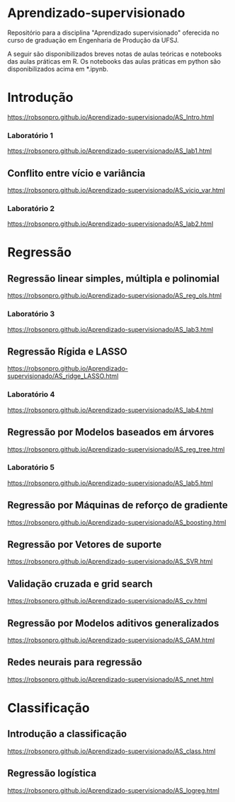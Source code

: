 # Aprendizado-supervisionado

Repositório para a disciplina "Aprendizado supervisionado" oferecida no curso de graduação em Engenharia de Produção da UFSJ.

A seguir são disponibilizados breves notas de aulas teóricas e notebooks das aulas práticas em R. Os notebooks das aulas práticas em python são disponibilizados acima em *.ipynb.

# Introdução

https://robsonpro.github.io/Aprendizado-supervisionado/AS_Intro.html

### Laboratório 1

https://robsonpro.github.io/Aprendizado-supervisionado/AS_lab1.html

## Conflito entre vício e variância

https://robsonpro.github.io/Aprendizado-supervisionado/AS_vicio_var.html

### Laboratório 2

https://robsonpro.github.io/Aprendizado-supervisionado/AS_lab2.html

# Regressão

## Regressão linear simples, múltipla e polinomial

https://robsonpro.github.io/Aprendizado-supervisionado/AS_reg_ols.html

### Laboratório 3

https://robsonpro.github.io/Aprendizado-supervisionado/AS_lab3.html

## Regressão Rígida e LASSO

https://robsonpro.github.io/Aprendizado-supervisionado/AS_ridge_LASSO.html

### Laboratório 4

https://robsonpro.github.io/Aprendizado-supervisionado/AS_lab4.html

## Regressão por Modelos baseados em árvores

https://robsonpro.github.io/Aprendizado-supervisionado/AS_reg_tree.html

### Laboratório 5

https://robsonpro.github.io/Aprendizado-supervisionado/AS_lab5.html

## Regressão por Máquinas de reforço de gradiente

https://robsonpro.github.io/Aprendizado-supervisionado/AS_boosting.html

## Regressão por Vetores de suporte

https://robsonpro.github.io/Aprendizado-supervisionado/AS_SVR.html

## Validação cruzada e grid search

https://robsonpro.github.io/Aprendizado-supervisionado/AS_cv.html

## Regressão por Modelos aditivos generalizados

https://robsonpro.github.io/Aprendizado-supervisionado/AS_GAM.html

## Redes neurais para regressão

https://robsonpro.github.io/Aprendizado-supervisionado/AS_nnet.html

# Classificação

## Introdução a classificação

https://robsonpro.github.io/Aprendizado-supervisionado/AS_class.html

## Regressão logística

https://robsonpro.github.io/Aprendizado-supervisionado/AS_logreg.html
